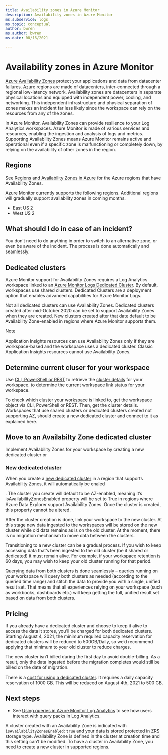 ```yaml
---
title: Availability zones in Azure Monitor
description: Availability zones in Azure Monitor 
ms.subservice: logs
ms.topic: conceptual
author: bwren
ms.author: bwren
ms.date: 08/16/2021

---
```


# Availability zones in Azure Monitor

[Azure Availability Zones](../availability-zones/az-overview.md) protect your applications and data from datacenter failures. Azure regions are made of datacenters, inter-connected through a regional low-latency network. Availability zones are datacenters in separate physical locations and equipped with independent power, cooling, and networking. This independent infrastructure and physical separation of zones makes an incident far less likely since the workspace can rely on the resources from any of the zones. 

In Azure Monitor, Availability Zones can provide resilience to your Log Analytics workspaces. Azure Monitor is made of various services and resources, enabling the ingestion and analysis of logs and metrics. Supporting Availability Zones means Azure Monitor remains active and operational even if a specific zone is malfunctioning or completely down, by relying on the availability of other zones in the region. 

## Regions
See [Regions and Availability Zones in Azure](https://azure.microsoft.com/global-infrastructure/geographies/#geographies) for the Azure regions that have Availability Zones.

Azure Monitor currently supports the following regions. Additional regions will gradually support availability zones in coming months.

- East US 2
- West US 2


## What should I do in case of an incident?
You don’t need to do anything in order to switch to an alternative zone, or even be aware of the incident. The process is done automatically and seamlessly.

## Dedicated clusters
Azure Monitor support for Availability Zones requires a Log Analytics workspace linked to an [Azure Monitor Logs Dedicated Cluster](logs-dedicated-clusters.md). By default, workspaces use shared clusters. Dedicated Clusters are a deployment option that enables advanced capabilities for Azure Monitor Logs. 

Not all dedicated clusters can use Availability Zones. Dedicated clusters created after mid-October 2020 can be set to support Availability Zones when they are created. New clusters created after that date default to be Availability Zone-enabled in regions where Azure Monitor supports them.


> [!NOTE]
> Application Insights resources can use Availability Zones only if they are workspace-based and the workspace uses a dedicated cluster. Classic Application Insights resources cannot use Availability Zones.

## Determine current cluser for your workspace
Use [CLI, PowerShell or REST](logs-dedicated-clusters.md#check-workspace-link-status) to retrieve the [cluster details](logs-dedicated-clusters.md#check-cluster-provisioning-status) for your workspace. to determine the current workspace link status for your workspace.

To check which cluster your workspace is linked to,  get the workspace object via CLI, PowerShell or REST. Then, get the cluster details. 
Workspaces that use shared clusters or dedicated clusters created not supporting AZ, should create a new dedicated cluster and connect to it as explained here. 

## Move to an Availabilty Zone dedicated cluster
Implement Availability Zones for your workspace by creating a new dedicated cluster or 

### New dedicated cluster
When you create a [new dedicated cluster](logs-dedicated-clusters.md#creating-a-cluster) in a region that supports Availability Zones, it will automatically be enaled 

. The cluster you create will default to be AZ-enabled, meaning it’s isAvailabilityZonesEnabled property will be set to True in regions where Azure Data Explorer support Availability Zones. Once the cluster is created, this property cannot be altered.

After the cluster creation is done, link your workspace to the new cluster. At this stage new data ingested to the workspaces will be stored on the new cluster while old data remains as is on the old cluster. At the moment, there is no migration mechanism to move data between the clusters. 



Transitioning to a new cluster can be a gradual process. If you wish to keep accessing data that’s been ingested to the old cluster (be it shared or dedicated) it must remain alive. For example, if your workspace retention is 60 days, you may wish to keep your old cluster running for that period.

Querying data from both clusters is done seamlessly – queries running on your workspace will query both clusters as needed (according to the queried time range) and stitch the data to provide you with a single, unified result set. That means that all experiences relying on your workspace (such as workbooks, dashboards etc.) will keep getting the full, unified result set based on data from both clusters.

## Pricing
If you already have a dedicated cluster and choose to keep it alive to access the data it stores, you’ll be charged for both dedicated clusters. Starting August 4, 2021, the minimum required capacity reservation for dedicated clusters will be reduced to 500GB/Daily, so we’d recommend applying that minimum to your old cluster to reduce charges.

The new cluster isn’t billed during the first day to avoid double-billing. As a result, only the data ingested before the migration completes would still be billed on the date of migration. 

There is a [cost for using a dedicated cluster](logs-dedicated-clusters.md#creating-a-cluster). It requires a daily capacity reservation of 1000 GB. This will be reduced on August 4th, 2021 to 500 GB. 


## Next steps

- See [Using queries in Azure Monitor Log Analytics](queries.md) to see how users interact with query packs in Log Analytics.


A cluster created with an Availability Zone is indicated with `isAvailabilityZonesEnabled`: `true` and your data is stored protected in ZRS storage type. Availability Zone is defined in the cluster at creation time and this setting can’t be modified. To have a cluster in Availability Zone, you need to create a new cluster in supported regions.